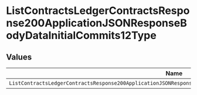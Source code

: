 # ListContractsLedgerContractsResponse200ApplicationJSONResponseBodyDataInitialCommits12Type


## Values

| Name                                                                                                             | Value                                                                                                            |
| ---------------------------------------------------------------------------------------------------------------- | ---------------------------------------------------------------------------------------------------------------- |
| `ListContractsLedgerContractsResponse200ApplicationJSONResponseBodyDataInitialCommits12TypePostpaidCommitManual` | POSTPAID_COMMIT_MANUAL                                                                                           |